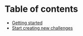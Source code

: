 # Table of contents

* [Getting started](README.md)
* [Start creating new challenges](start-creating-new-challenges.md)

